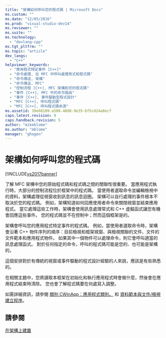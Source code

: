 ```yaml
---
title: "架構如何呼叫您的程式碼 | Microsoft Docs"
ms.custom: ""
ms.date: "12/05/2016"
ms.prod: "visual-studio-dev14"
ms.reviewer: ""
ms.suite: ""
ms.technology: 
  - "devlang-cpp"
ms.tgt_pltfrm: ""
ms.topic: "article"
dev_langs: 
  - "C++"
helpviewer_keywords: 
  - "應用程式特定事件 [C++]"
  - "命令處理, 在 MFC 中呼叫處理常式和程式碼"
  - "命令傳送, 架構"
  - "命令傳送, MFC"
  - "控制流程 [C++], MFC 架構和您的程式碼"
  - "事件 [C++], MFC 中的命令路由"
  - "事件 [C++], 事件驅動型程式設計"
  - "MFC [C++], 呼叫程式碼"
  - "MFC [C++], 呼叫程式碼來源"
ms.assetid: 39e68189-a580-40d0-9e35-bf5cd24a8ecf
caps.latest.revision: 9
caps.handback.revision: 5
author: "mikeblome"
ms.author: "mblome"
manager: "ghogen"
---
```

# 架構如何呼叫您的程式碼
[!INCLUDE[vs2017banner](../assembler/inline/includes/vs2017banner.md)]

了解 MFC 架構中您的原始程式碼和程式碼之間的關聯性很重要。  當應用程式執行時，大部分的控制流程位於框架中的程式碼。  當使用者選取命令並編輯檢視中的資料，架構處理從視窗收到訊息的訊息迴圈。  架構可以自行處理的事件根本不取決於您的程式碼。  例如，架構知道如何回應使用者命令來關閉視窗並結束應用程式。  當它處理這些工作時，架構會使用訊息處理常式和 C\+\+ 虛擬函式讓您有機會回應這些事件。  您的程式碼並不在控制中；然而這個框架是的。  
  
 架構會呼叫您的應用程式特定事件的程式碼。  例如，當使用者選取命令時，架構會沿著 C\+\+ 物件序列的順序：目前檢視和框架視窗、與檢視關聯的文件、文件的文件範本和應用程式物件。  如果其中一個物件可以處理命令，則它會呼叫適當的訊息處理函式。  對於任何指定的命令，呼叫的程式碼可能是您的、也可能是架構的。  
  
 這個安排對於有傳統的視窗或事件驅動的程式設計經驗的人來說，應該是有些熟悉的。  
  
 在相關主題中，您將讀取本框架在初始化和執行應用程式時會做什麼，然後會在應用程式結束時清除。  您也會了解程式碼要在何處寫入調整。  
  
 如需詳細資訊，請參閱 [類別 CWinApp：應用程式類別。](../mfc/cwinapp-the-application-class.md) 和 [資料範本與文件\/檢視建立程序](../mfc/document-templates-and-the-document-view-creation-process.md)。  
  
## 請參閱  
 [在架構上建置](../mfc/building-on-the-framework.md)